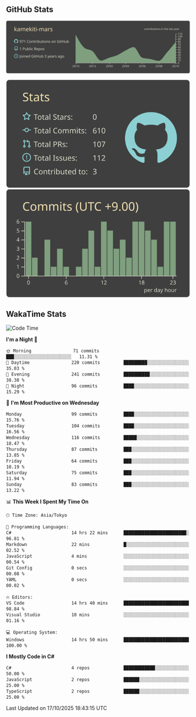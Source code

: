 ## GitHub Stats
[![](https://raw.githubusercontent.com/kamekiti-mars/kamekiti-mars/main/profile-summary-card-output/zenburn/0-profile-details.svg)](https://github.com/vn7n24fzkq/github-profile-summary-cards)
<!-- [![](https://raw.githubusercontent.com/kamekiti-mars/kamekiti-mars/main/profile-summary-card-output/zenburn/1-repos-per-language.svg)](https://github.com/vn7n24fzkq/github-profile-summary-cards) [![](https://raw.githubusercontent.com/kamekiti-mars/kamekiti-mars/main/profile-summary-card-output/zenburn/2-most-commit-language.svg)](https://github.com/vn7n24fzkq/github-profile-summary-cards) -->
[![](https://raw.githubusercontent.com/kamekiti-mars/kamekiti-mars/main/profile-summary-card-output/zenburn/3-stats.svg)](https://github.com/vn7n24fzkq/github-profile-summary-cards) [![](https://raw.githubusercontent.com/kamekiti-mars/kamekiti-mars/main/profile-summary-card-output/zenburn/4-productive-time.svg)](https://github.com/vn7n24fzkq/github-profile-summary-cards)

## WakaTime Stats
<!--START_SECTION:waka-->
![Code Time](http://img.shields.io/badge/Code%20Time-308%20hrs%2012%20mins-blue)

**I'm a Night 🦉** 

```text
🌞 Morning                71 commits          ███░░░░░░░░░░░░░░░░░░░░░░   11.31 % 
🌆 Daytime                220 commits         █████████░░░░░░░░░░░░░░░░   35.03 % 
🌃 Evening                241 commits         ██████████░░░░░░░░░░░░░░░   38.38 % 
🌙 Night                  96 commits          ████░░░░░░░░░░░░░░░░░░░░░   15.29 % 
```
📅 **I'm Most Productive on Wednesday** 

```text
Monday                   99 commits          ████░░░░░░░░░░░░░░░░░░░░░   15.76 % 
Tuesday                  104 commits         ████░░░░░░░░░░░░░░░░░░░░░   16.56 % 
Wednesday                116 commits         █████░░░░░░░░░░░░░░░░░░░░   18.47 % 
Thursday                 87 commits          ███░░░░░░░░░░░░░░░░░░░░░░   13.85 % 
Friday                   64 commits          ███░░░░░░░░░░░░░░░░░░░░░░   10.19 % 
Saturday                 75 commits          ███░░░░░░░░░░░░░░░░░░░░░░   11.94 % 
Sunday                   83 commits          ███░░░░░░░░░░░░░░░░░░░░░░   13.22 % 
```


📊 **This Week I Spent My Time On** 

```text
🕑︎ Time Zone: Asia/Tokyo

💬 Programming Languages: 
C#                       14 hrs 22 mins      ████████████████████████░   96.81 % 
Markdown                 22 mins             █░░░░░░░░░░░░░░░░░░░░░░░░   02.52 % 
JavaScript               4 mins              ░░░░░░░░░░░░░░░░░░░░░░░░░   00.54 % 
Git Config               0 secs              ░░░░░░░░░░░░░░░░░░░░░░░░░   00.08 % 
YAML                     0 secs              ░░░░░░░░░░░░░░░░░░░░░░░░░   00.02 % 

🔥 Editors: 
VS Code                  14 hrs 40 mins      █████████████████████████   98.84 % 
Visual Studio            10 mins             ░░░░░░░░░░░░░░░░░░░░░░░░░   01.16 % 

💻 Operating System: 
Windows                  14 hrs 50 mins      █████████████████████████   100.00 % 
```

**I Mostly Code in C#** 

```text
C#                       4 repos             ████████████░░░░░░░░░░░░░   50.00 % 
JavaScript               2 repos             ██████░░░░░░░░░░░░░░░░░░░   25.00 % 
TypeScript               2 repos             ██████░░░░░░░░░░░░░░░░░░░   25.00 % 
```




 Last Updated on 17/10/2025 18:43:15 UTC
<!--END_SECTION:waka-->
